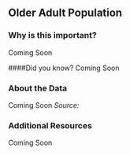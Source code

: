 ## Older Adult Population


### Why is this important?
Coming Soon

####Did you know?
Coming Soon

### About the Data 

Coming Soon
_Source:_

### Additional Resources
Coming Soon